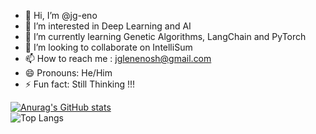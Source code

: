 - 👋 Hi, I’m @jg-eno
- 👀 I’m interested in Deep Learning and AI
- 🌱 I’m currently learning Genetic Algorithms, LangChain and PyTorch
- 💞️ I’m looking to collaborate on IntelliSum
- 📫 How to reach me : jglenenosh@gmail.com
- 😄 Pronouns: He/Him
- ⚡ Fun fact: Still Thinking !!!
<!---
jg-eno/jg-eno is a ✨ special ✨ repository because its `README.md` (this file) appears on your GitHub profile.
You can click the Preview link to take a look at your changes.
--->
[![Anurag's GitHub stats](https://github-readme-stats.vercel.app/api?username=jg-eno&show_icons=true&theme=dark)](https://github.com/anuraghazra/github-readme-stats)  
![Top Langs](https://github-readme-stats.vercel.app/api/top-langs/?username=jg-eno&layout=compact)
